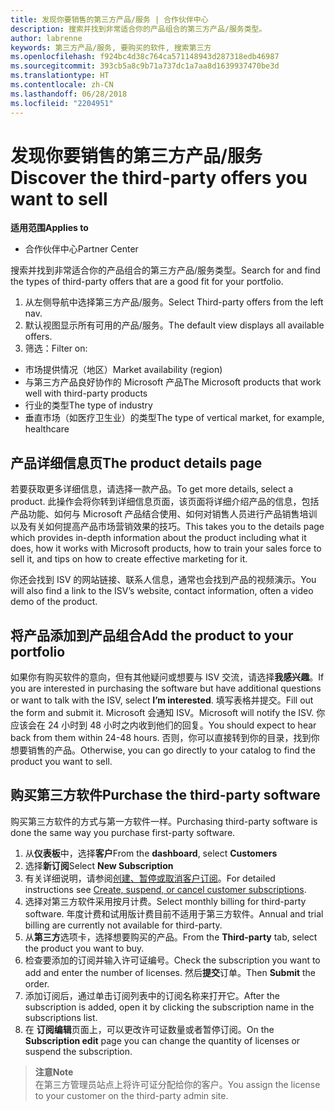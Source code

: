 ```yaml
---
title: 发现你要销售的第三方产品/服务 | 合作伙伴中心
description: 搜索并找到非常适合你的产品组合的第三方产品/服务类型。
author: labrenne
keywords: 第三方产品/服务, 要购买的软件, 搜索第三方
ms.openlocfilehash: f924bc4d38c764ca571148943d287318edb46987
ms.sourcegitcommit: 393cb5a8c9b71a737dc1a7aa8d1639937470be3d
ms.translationtype: HT
ms.contentlocale: zh-CN
ms.lasthandoff: 06/28/2018
ms.locfileid: "2204951"
---
```

# <a name="discover-the-third-party-offers-you-want-to-sell"></a><span data-ttu-id="9ebf8-104">发现你要销售的第三方产品/服务</span><span class="sxs-lookup"><span data-stu-id="9ebf8-104">Discover the third-party offers you want to sell</span></span>

**<span data-ttu-id="9ebf8-105">适用范围</span><span class="sxs-lookup"><span data-stu-id="9ebf8-105">Applies to</span></span>**

-  <span data-ttu-id="9ebf8-106">合作伙伴中心</span><span class="sxs-lookup"><span data-stu-id="9ebf8-106">Partner Center</span></span>

<span data-ttu-id="9ebf8-107">搜索并找到非常适合你的产品组合的第三方产品/服务类型。</span><span class="sxs-lookup"><span data-stu-id="9ebf8-107">Search for and find the types of third-party offers that are a good fit for your portfolio.</span></span> 

1.  <span data-ttu-id="9ebf8-108">从左侧导航中选择第三方产品/服务。</span><span class="sxs-lookup"><span data-stu-id="9ebf8-108">Select Third-party offers from the left nav.</span></span> 
2.  <span data-ttu-id="9ebf8-109">默认视图显示所有可用的产品/服务。</span><span class="sxs-lookup"><span data-stu-id="9ebf8-109">The default view displays all available offers.</span></span> 
3.  <span data-ttu-id="9ebf8-110">筛选：</span><span class="sxs-lookup"><span data-stu-id="9ebf8-110">Filter on:</span></span>

- <span data-ttu-id="9ebf8-111">市场提供情况（地区）</span><span class="sxs-lookup"><span data-stu-id="9ebf8-111">Market availability (region)</span></span>
- <span data-ttu-id="9ebf8-112">与第三方产品良好协作的 Microsoft 产品</span><span class="sxs-lookup"><span data-stu-id="9ebf8-112">The Microsoft products that work well with third-party products</span></span>
- <span data-ttu-id="9ebf8-113">行业的类型</span><span class="sxs-lookup"><span data-stu-id="9ebf8-113">The type of industry</span></span>
- <span data-ttu-id="9ebf8-114">垂直市场（如医疗卫生业）的类型</span><span class="sxs-lookup"><span data-stu-id="9ebf8-114">The type of vertical market, for example, healthcare</span></span>

## <a name="the-product-details-page"></a><span data-ttu-id="9ebf8-115">产品详细信息页</span><span class="sxs-lookup"><span data-stu-id="9ebf8-115">The product details page</span></span>

<span data-ttu-id="9ebf8-116">若要获取更多详细信息，请选择一款产品。</span><span class="sxs-lookup"><span data-stu-id="9ebf8-116">To get more details, select a product.</span></span> <span data-ttu-id="9ebf8-117">此操作会将你转到详细信息页面，该页面将详细介绍产品的信息，包括产品功能、如何与 Microsoft 产品结合使用、如何对销售人员进行产品销售培训以及有关如何提高产品市场营销效果的技巧。</span><span class="sxs-lookup"><span data-stu-id="9ebf8-117">This takes you to the details page which provides in-depth information about the product including what it does, how it works with Microsoft products, how to train your sales force to sell it, and tips on how to create effective marketing for it.</span></span> 

<span data-ttu-id="9ebf8-118">你还会找到 ISV 的网站链接、联系人信息，通常也会找到产品的视频演示。</span><span class="sxs-lookup"><span data-stu-id="9ebf8-118">You will also find a link to the ISV’s website, contact information, often a video demo of the product.</span></span> 

## <a name="add-the-product-to-your-portfolio"></a><span data-ttu-id="9ebf8-119">将产品添加到产品组合</span><span class="sxs-lookup"><span data-stu-id="9ebf8-119">Add the product to your portfolio</span></span>

<span data-ttu-id="9ebf8-120">如果你有购买软件的意向，但有其他疑问或想要与 ISV 交流，请选择**我感兴趣**。</span><span class="sxs-lookup"><span data-stu-id="9ebf8-120">If you are interested in purchasing the software but have additional questions or want to talk with the ISV, select **I’m interested**.</span></span> <span data-ttu-id="9ebf8-121">填写表格并提交。</span><span class="sxs-lookup"><span data-stu-id="9ebf8-121">Fill out the form and submit it.</span></span> <span data-ttu-id="9ebf8-122">Microsoft 会通知 ISV。</span><span class="sxs-lookup"><span data-stu-id="9ebf8-122">Microsoft will notify the ISV.</span></span> <span data-ttu-id="9ebf8-123">你应该会在 24 小时到 48 小时之内收到他们的回复。</span><span class="sxs-lookup"><span data-stu-id="9ebf8-123">You should expect to hear back from them within 24-48 hours.</span></span> <span data-ttu-id="9ebf8-124">否则，你可以直接转到你的目录，找到你想要销售的产品。</span><span class="sxs-lookup"><span data-stu-id="9ebf8-124">Otherwise, you can go directly to your catalog to find the product you want to sell.</span></span>

## <a name="purchase-the-third-party-software"></a><span data-ttu-id="9ebf8-125">购买第三方软件</span><span class="sxs-lookup"><span data-stu-id="9ebf8-125">Purchase the third-party software</span></span>

<span data-ttu-id="9ebf8-126">购买第三方软件的方式与第一方软件一样。</span><span class="sxs-lookup"><span data-stu-id="9ebf8-126">Purchasing third-party software is done the same way you purchase first-party software.</span></span> 

1. <span data-ttu-id="9ebf8-127">从**仪表板**中，选择**客户**</span><span class="sxs-lookup"><span data-stu-id="9ebf8-127">From the **dashboard**, select **Customers**</span></span>
2. <span data-ttu-id="9ebf8-128">选择**新订阅**</span><span class="sxs-lookup"><span data-stu-id="9ebf8-128">Select **New Subscription**</span></span>
3. <span data-ttu-id="9ebf8-129">有关详细说明，请参阅[创建、暂停或取消客户订阅](create-a-new-subscription.md)。</span><span class="sxs-lookup"><span data-stu-id="9ebf8-129">For detailed instructions see [Create, suspend, or cancel customer subscriptions](create-a-new-subscription.md).</span></span>
4.  <span data-ttu-id="9ebf8-130">选择对第三方软件采用按月计费。</span><span class="sxs-lookup"><span data-stu-id="9ebf8-130">Select monthly billing for third-party software.</span></span> <span data-ttu-id="9ebf8-131">年度计费和试用版计费目前不适用于第三方软件。</span><span class="sxs-lookup"><span data-stu-id="9ebf8-131">Annual and trial billing are currently not available for third-party.</span></span>
5.  <span data-ttu-id="9ebf8-132">从**第三方**选项卡，选择想要购买的产品。</span><span class="sxs-lookup"><span data-stu-id="9ebf8-132">From the **Third-party** tab, select the product you want to buy.</span></span>
6.  <span data-ttu-id="9ebf8-133">检查要添加的订阅并输入许可证编号。</span><span class="sxs-lookup"><span data-stu-id="9ebf8-133">Check the subscription you want to add and enter the number of licenses.</span></span> <span data-ttu-id="9ebf8-134">然后**提交**订单。</span><span class="sxs-lookup"><span data-stu-id="9ebf8-134">Then **Submit** the order.</span></span>
7.  <span data-ttu-id="9ebf8-135">添加订阅后，通过单击订阅列表中的订阅名称来打开它。</span><span class="sxs-lookup"><span data-stu-id="9ebf8-135">After the subscription is added, open it by clicking the subscription name in the subscriptions list.</span></span> 
8.  <span data-ttu-id="9ebf8-136">在 **订阅编辑**页面上，可以更改许可证数量或者暂停订阅。</span><span class="sxs-lookup"><span data-stu-id="9ebf8-136">On the **Subscription edit** page you can change the quantity of licenses or suspend the subscription.</span></span>

>**<span data-ttu-id="9ebf8-137">注意</span><span class="sxs-lookup"><span data-stu-id="9ebf8-137">Note</span></span>**<br> <span data-ttu-id="9ebf8-138">在第三方管理员站点上将许可证分配给你的客户。</span><span class="sxs-lookup"><span data-stu-id="9ebf8-138">You assign the license to your customer on the third-party admin site.</span></span>

    


